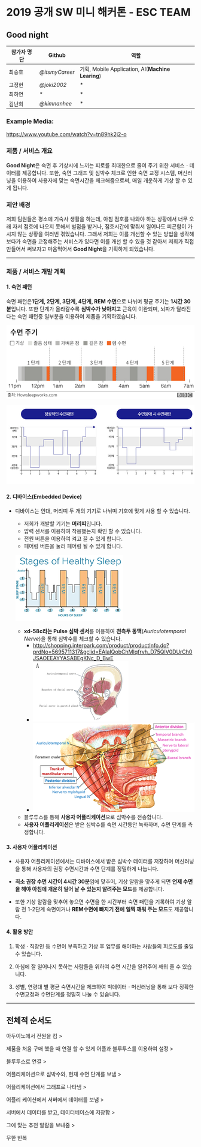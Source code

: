 # 2019 공개 SW 미니 해커톤 - ESC TEAM

## Good night

| 참가자 명단 | Github         | 역할                                              |
| ----------- | -------------- | ------------------------------------------------- |
| 최승호      | *@itsmyCareer* | 기획, Mobile Application, AI(**Machine Learing**) |
| 고정현      | *@joki2002*    | *                                                 |
| 최하연      | *              | *                                                 |
| 김난희      | *@kimnanhee*   | *                                                 |



### Example Media:

 https://www.youtube.com/watch?v=tn89hk2j2-o 



### 제품 / 서비스 개요

**Good Night**은 숙면 후 기상시에 느끼는 피로를 최대한으로 줄여 주기 위한 서비스ㆍ데이터를 제공합니다. 또한, 숙면 그래프 및 심박수 체크로 인한 숙면 교정 시스템, 머신러닝을 이용하여 사용자에 맞는 숙면시간을 체크해줌으로써, 매일 개운하게 기상 할 수 있게 됩니다.



### 제안 배경

저희 팀원들은 평소에 기숙사 생활을 하는데, 아침 점호를 나와야 하는 상황에서 너무 오래 자서 점호에 나오지 못해서 벌점을 받거나, 점호시간에 맞춰서 일어나도 피곤함이 가시지 않는 상황을 여러번 겪었습니다. 그래서 저희는 이를 개선할 수 있는 방법을 생각해 보다가 숙면을 교정해주는 서비스가 있다면 이를 개선 할 수 있을 것 같아서 저희가 직접 만들어서 써보자고 마음먹어서 **Good Night**을 기획하게 되었습니다.

---

### 제품 / 서비스 개발 계획

#### 1. 숙면 패턴

숙면 패턴은**1단계, 2단계, 3단계, 4단계, REM 수면**으로 나뉘며 평균 주기는 **1시간 30분**입니다. 또한 단계가 올라갈수록 **심박수가 낮아지고** 근육이 이완되며, 뇌파가 달라진다는 숙면 패턴중 일부분을 이용하여 제품을 기획하였습니다.

![](.\images\markdown\sleep_cycle1.png)

![](.\images\markdown\sleep_cycle2.jpg)

#### 2. 디바이스(Embedded Device)

- 디바이스는 안대, 머리띠 두 개의 기기로 나뉘며 기호에 맞게 사용 할 수 있습니다.

  - 저희가 개발할 기기는 **머리띠**입니다.
  - 압력 센서를 이용하여 착용했는지 확인 할 수 있습니다.
  - 전원 버튼을 이용하여 켜고 끌 수 있게 합니다.
  - 페어링 버튼을 눌러 페어링 될 수 있게 합니다.

  ![](.\images\markdown\sleep_cycle3.png)

  - **xd-58c라는 Pulse 심박 센서**를 이용하여 **천측두 동맥**(*Auriculotemporal Nerve*)을 통해 심박수를 체크할 수 있습니다.
    -  http://shopping.interpark.com/product/productInfo.do?prdNo=5695711317&gclid=EAIaIQobChMIqfrvh_D75QIV0DUrCh0JSAOEEAYYASABEgKNc_D_BwE 
    - ![](.\images\markdown\auriculotemporal-nerve.png)
    - ![](.\images\markdown\mandibular-nerve.png)
  - 블루투스를 통해 **사용자 어플리케이션**으로 심박수를 전송합니다.
  - **사용자 어플리케이션**은 받은 심박수를 숙면 시간동안 녹화하며, 수면 단계를 측정합니다.

#### 3. 사용자 어플리케이션

- 사용자 어플리케이션에서는 디바이스에서 받은 심박수 데이터를 저장하며 머신러닝을 통해 사용자의 권장 수면시간과 수면 단계를 정밀하게 나눕니다.

- **최소 권장 수면 시간이 4시간 30분**임에 맞추어, 기상 알람을 맞추게 되면 **언제 수면을 해야 아침에 개운히 일어 날 수 있는지 알려주는 모드**를 제공합니다.

- 또한 기상 알람을 맞추어 놓으면 수면을 한 시간부터 숙면 패턴을 기록하여 기상 알람 전 1-2단계 숙면이거나 **REM수면에 빠지기 전에 일찍 깨워 주는 모드**도 제공합니다.

#### 4. 활용 방안

1. 학생ㆍ직장인 등 수면이 부족하고 기상 후 업무를 해야하는 사람들의 피로도를 줄일 수 있습니다.

2. 아침에 잘 일어나지 못하는 사람들을 위하여 수면 시간을 알려주어 깨워 줄 수 있습니다.

3. 성별, 연령대 별 평균 숙면시간을 체크하여 빅데이터ㆍ머신러닝을 통해 보다 정확한 수면교정과 수면단계를 정밀히 나눌 수 있습니다.

---

## 전체적 순서도

아두이노에서 전원을 킴 > 

제품을 처음 구매 했을 때 연결 할 수 있게 어플과 블루투스를 이용하여 설정 > 

 블루투스로 연결 > 

어플리케이션으로 심박수와, 현재 수면 단계를 보냄 > 

어플리케이션에서 그래프로 나타냄 >

어플리 케이션에서 서버에서 데이터를 보냄 >

서버에서 데이터를 받고, 데이터베이스에 저장함 >

그에 맞는 추천 알람을 보내줌 >

무한 반복 



